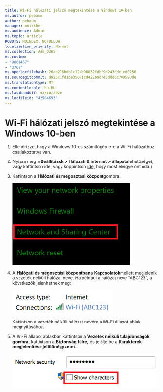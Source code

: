 ```yaml
---
title: Wi-Fi hálózati jelszó megtekintése a Windows 10-ben
ms.author: pebaum
author: pebaum
manager: mnirkhe
ms.audience: Admin
ms.topic: article
ROBOTS: NOINDEX, NOFOLLOW
localization_priority: Normal
ms.collection: Adm_O365
ms.custom:
- "9001467"
- "3767"
ms.openlocfilehash: 26ae276bdb1c12eb96832fdbf9d243ddc1ed0250
ms.sourcegitcommit: d925c1fd1be35071cd422b9d7e5ddd6c700590de
ms.translationtype: MT
ms.contentlocale: hu-HU
ms.lasthandoff: 03/10/2020
ms.locfileid: "42584693"
---
```

# <a name="view-wi-fi-network-password-in-windows-10"></a>Wi-Fi hálózati jelszó megtekintése a Windows 10-ben

1. Ellenőrizze, hogy a Windows 10-es számítógép e-e a Wi-Fi hálózathoz csatlakoztatva van.

2. Nyissa meg a **Beállítások > Hálózati & internet > állapota**lehetőséget, vagy kattintson ide, vagy koppintson [ide,](ms-settings:network?activationSource=GetHelp) hogy most elvigye önt oda.)

3. Kattintson a **Hálózati és megosztási központ**gombra.

    ![Hálózati és megosztási központ.](media/network-sharing-center.png)

4. A **Hálózati és megosztási központban**a **Kapcsolatok**mellett megjelenik a vezeték nélküli hálózat neve. Ha például a hálózat neve "ABC123", a következők jelenhetnek meg:

    ![Hálózati kapcsolatok.](media/network-connections.png)

    Kattintson a vezeték nélküli hálózat nevére a Wi-Fi állapot ablak megnyitásához. 

5. A Wi-Fi állapot ablakban kattintson a **Vezeték nélküli tulajdonságok gombra,** kattintson a **Biztonság fülre,** és jelölje be a **Karakterek megjelenítése jelölőnégyzetet.**

    ![Wi-Fi jelszókarakterek megjelenítése.](media/show-password-characters.png)

